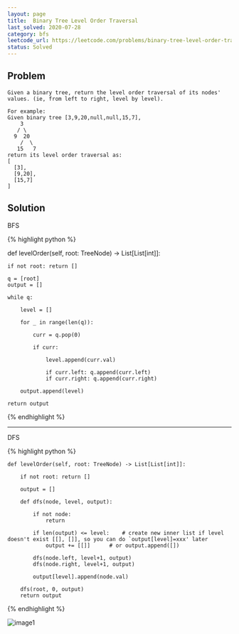 ```yaml
---
layout: page
title:  Binary Tree Level Order Traversal
last_solved: 2020-07-28
category: bfs
leetcode_url: https://leetcode.com/problems/binary-tree-level-order-traversal
status: Solved
---
```


Problem
-------

```
Given a binary tree, return the level order traversal of its nodes' values. (ie, from left to right, level by level).

For example:
Given binary tree [3,9,20,null,null,15,7],
    3
   / \
  9  20
    /  \
   15   7
return its level order traversal as:
[
  [3],
  [9,20],
  [15,7]
]

```

Solution
----------

BFS

{% highlight python %}

def levelOrder(self, root: TreeNode) -> List[List[int]]:
    
    if not root: return []
    
    q = [root]
    output = []
    
    while q:
        
        level = []
        
        for _ in range(len(q)):
        
            curr = q.pop(0)

            if curr:

                level.append(curr.val)

                if curr.left: q.append(curr.left)
                if curr.right: q.append(curr.right)
    
        output.append(level)
    
    return output

{% endhighlight %}


________________

DFS

{% highlight python %}

    def levelOrder(self, root: TreeNode) -> List[List[int]]:
        
        if not root: return []
        
        output = []
        
        def dfs(node, level, output):
        
            if not node:
                return
            
            if len(output) <= level:    # create new inner list if level doesn't exist [[], []], so you can do `output[level]=xxx' later
                output += [[]]      # or output.append([])
            
            dfs(node.left, level+1, output)
            dfs(node.right, level+1, output)
            
            output[level].append(node.val)

        dfs(root, 0, output)
        return output


{% endhighlight %}

![image1]()